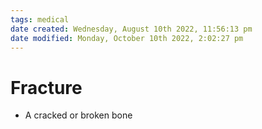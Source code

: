 ```yaml
---
tags: medical
date created: Wednesday, August 10th 2022, 11:56:13 pm
date modified: Monday, October 10th 2022, 2:02:27 pm
---
```


# Fracture
- A cracked or broken bone

